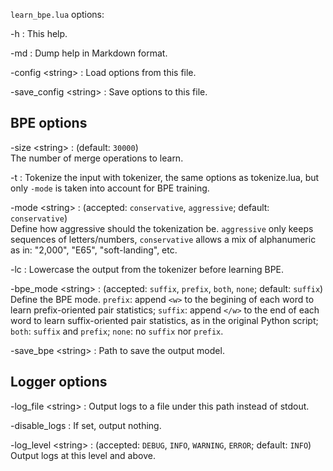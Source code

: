 <!--- This file was automatically generated. Do not modify it manually but use the docs/options/generate.sh script instead. -->

`learn_bpe.lua` options:


-h
:    This help.

-md
:    Dump help in Markdown format.

-config <string\>
:    Load options from this file.

-save_config <string\>
:    Save options to this file.

## BPE options


-size <string\>
:    (default: `30000`)<br/>The number of merge operations to learn.

-t
:    Tokenize the input with tokenizer, the same options as tokenize.lua, but only `-mode` is taken into account for BPE training.

-mode <string\>
:    (accepted: `conservative`, `aggressive`; default: `conservative`)<br/>Define how aggressive should the tokenization be. `aggressive` only keeps sequences of letters/numbers, `conservative` allows a mix of alphanumeric as in: "2,000", "E65", "soft-landing", etc.

-lc
:    Lowercase the output from the tokenizer before learning BPE.

-bpe_mode <string\>
:    (accepted: `suffix`, `prefix`, `both`, `none`; default: `suffix`)<br/>Define the BPE mode. `prefix`: append `<w>` to the begining of each word to learn prefix-oriented pair statistics; `suffix`: append `</w>` to the end of each word to learn suffix-oriented pair statistics, as in the original Python script; `both`: `suffix` and `prefix`; `none`: no `suffix` nor `prefix`.

-save_bpe <string\>
:    Path to save the output model.

## Logger options


-log_file <string\>
:    Output logs to a file under this path instead of stdout.

-disable_logs
:    If set, output nothing.

-log_level <string\>
:    (accepted: `DEBUG`, `INFO`, `WARNING`, `ERROR`; default: `INFO`)<br/>Output logs at this level and above.


